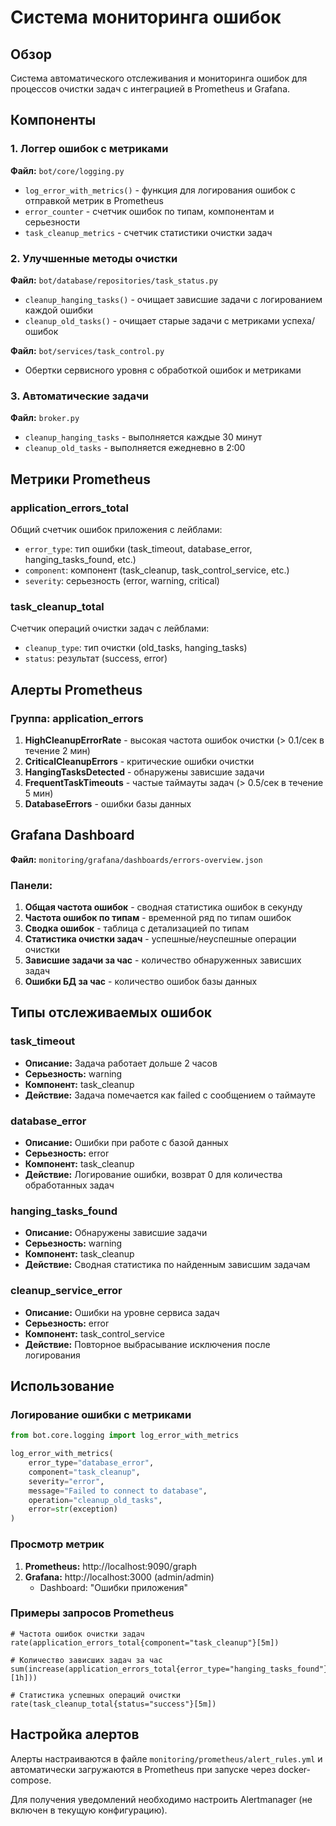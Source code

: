 # Система мониторинга ошибок

## Обзор

Система автоматического отслеживания и мониторинга ошибок для процессов очистки задач с интеграцией в Prometheus и Grafana.

## Компоненты

### 1. Логгер ошибок с метриками

**Файл:** `bot/core/logging.py`

- `log_error_with_metrics()` - функция для логирования ошибок с отправкой метрик в Prometheus
- `error_counter` - счетчик ошибок по типам, компонентам и серьезности
- `task_cleanup_metrics` - счетчик статистики очистки задач

### 2. Улучшенные методы очистки

**Файл:** `bot/database/repositories/task_status.py`

- `cleanup_hanging_tasks()` - очищает зависшие задачи с логированием каждой ошибки
- `cleanup_old_tasks()` - очищает старые задачи с метриками успеха/ошибок

**Файл:** `bot/services/task_control.py`

- Обертки сервисного уровня с обработкой ошибок и метриками

### 3. Автоматические задачи

**Файл:** `broker.py`

- `cleanup_hanging_tasks` - выполняется каждые 30 минут
- `cleanup_old_tasks` - выполняется ежедневно в 2:00

## Метрики Prometheus

### application_errors_total
Общий счетчик ошибок приложения с лейблами:
- `error_type`: тип ошибки (task_timeout, database_error, hanging_tasks_found, etc.)
- `component`: компонент (task_cleanup, task_control_service, etc.)
- `severity`: серьезность (error, warning, critical)

### task_cleanup_total
Счетчик операций очистки задач с лейблами:
- `cleanup_type`: тип очистки (old_tasks, hanging_tasks)
- `status`: результат (success, error)

## Алерты Prometheus

### Группа: application_errors

1. **HighCleanupErrorRate** - высокая частота ошибок очистки (> 0.1/сек в течение 2 мин)
2. **CriticalCleanupErrors** - критические ошибки очистки
3. **HangingTasksDetected** - обнаружены зависшие задачи
4. **FrequentTaskTimeouts** - частые таймауты задач (> 0.5/сек в течение 5 мин)
5. **DatabaseErrors** - ошибки базы данных

## Grafana Dashboard

**Файл:** `monitoring/grafana/dashboards/errors-overview.json`

### Панели:
1. **Общая частота ошибок** - сводная статистика ошибок в секунду
2. **Частота ошибок по типам** - временной ряд по типам ошибок
3. **Сводка ошибок** - таблица с детализацией по типам
4. **Статистика очистки задач** - успешные/неуспешные операции очистки
5. **Зависшие задачи за час** - количество обнаруженных зависших задач
6. **Ошибки БД за час** - количество ошибок базы данных

## Типы отслеживаемых ошибок

### task_timeout
- **Описание:** Задача работает дольше 2 часов
- **Серьезность:** warning
- **Компонент:** task_cleanup
- **Действие:** Задача помечается как failed с сообщением о таймауте

### database_error
- **Описание:** Ошибки при работе с базой данных
- **Серьезность:** error
- **Компонент:** task_cleanup
- **Действие:** Логирование ошибки, возврат 0 для количества обработанных задач

### hanging_tasks_found
- **Описание:** Обнаружены зависшие задачи
- **Серьезность:** warning
- **Компонент:** task_cleanup
- **Действие:** Сводная статистика по найденным зависшим задачам

### cleanup_service_error
- **Описание:** Ошибки на уровне сервиса задач
- **Серьезность:** error
- **Компонент:** task_control_service
- **Действие:** Повторное выбрасывание исключения после логирования

## Использование

### Логирование ошибки с метриками

```python
from bot.core.logging import log_error_with_metrics

log_error_with_metrics(
    error_type="database_error",
    component="task_cleanup",
    severity="error",
    message="Failed to connect to database",
    operation="cleanup_old_tasks",
    error=str(exception)
)
```

### Просмотр метрик

1. **Prometheus:** http://localhost:9090/graph
2. **Grafana:** http://localhost:3000 (admin/admin)
   - Dashboard: "Ошибки приложения"

### Примеры запросов Prometheus

```promql
# Частота ошибок очистки задач
rate(application_errors_total{component="task_cleanup"}[5m])

# Количество зависших задач за час
sum(increase(application_errors_total{error_type="hanging_tasks_found"}[1h]))

# Статистика успешных операций очистки
rate(task_cleanup_total{status="success"}[5m])
```

## Настройка алертов

Алерты настраиваются в файле `monitoring/prometheus/alert_rules.yml` и автоматически загружаются в Prometheus при запуске через docker-compose.

Для получения уведомлений необходимо настроить Alertmanager (не включен в текущую конфигурацию).
